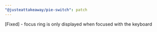 ```yaml
---
"@justeattakeaway/pie-switch": patch
---
```


[Fixed] - focus ring is only displayed when focused with the keyboard
